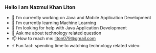 ### Hello I am Nazmul Khan Liton 



- 🔭 I’m currently working on Java and Mobile Application Development
- 🌱 I’m currently learning Machine Learning
- 🤔 I’m looking for help with Java Application Development
- 💬 Ask me about technology related question
- 📫 How to reach me: liton079@gmail.com
- ⚡ Fun fact: spending time to watching technology related video
